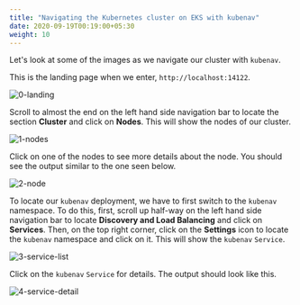 ```yaml
---
title: "Navigating the Kubernetes cluster on EKS with kubenav"
date: 2020-09-19T00:19:00+05:30
weight: 10
---
```


Let's look at some of the images as we navigate our cluster with `kubenav`.

This is the landing page when we enter, `http://localhost:14122`.

![0-landing](/images/begin-kubenav/0-landing-page.png)

Scroll to almost the end on the left hand side navigation bar to locate the section **Cluster** and click on **Nodes**. This will show the nodes of our cluster.

![1-nodes](/images/begin-kubenav/1-cluster-nodes.png)

Click on one of the nodes to see more details about the node. You should see the output similar to the one seen below.

![2-node](/images/begin-kubenav/2-node-detail.png)

To locate our `kubenav` deployment, we have to first switch to the `kubenav` namespace. To do this, first, scroll up half-way on the left hand side navigation bar to locate **Discovery and Load Balancing** and click on **Services**. Then, on the top right corner, click on the **Settings** icon to locate the `kubenav` namespace and click on it. This will show the `kubenav` `Service`.

![3-service-list](/images/begin-kubenav/3-service-list.png)

Click on the `kubenav` `Service` for details. The output should look like this.

![4-service-detail](/images/begin-kubenav/4-service-detail.png)

